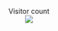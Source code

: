



<p align="center"> 
  Visitor count<br>
  <img src="https://profile-counter.glitch.me/THUNDERANKUSH-shellprogram/count.svg" />
</p>
